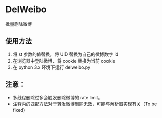 # DelWeibo
批量删除微博

## 使用方法
1. 将 st 参数的值替换，将 UID 替换为自己的微博数字 id    
2. 在浏览器中登陆微博，将 cookie 替换为当前 cookie
3. 在 python 3.x 环境下运行 delweibo.py

## 注意：
- 多线程删除过多会触发删除微博的 rate limit。    
- 注释内的匹配方法对于转发微博删除无效，可能与解析器实现有关（To be fixed）    

